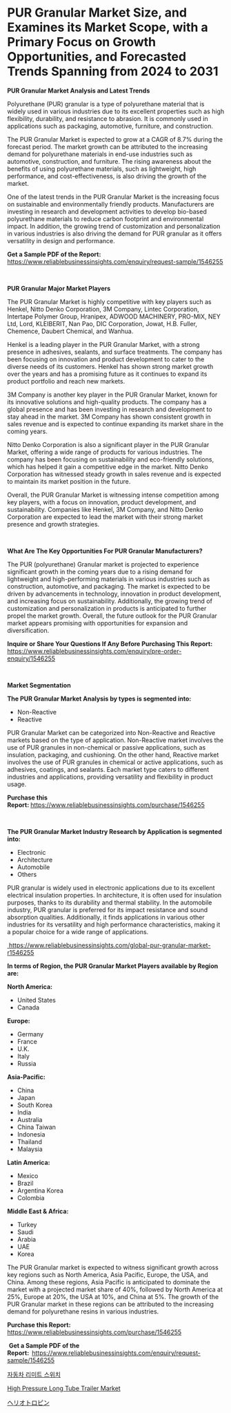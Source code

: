 <p><h1>PUR Granular Market Size, and Examines its Market Scope, with a Primary Focus on Growth Opportunities, and Forecasted Trends Spanning from 2024 to 2031</h1></p><p><strong>PUR Granular Market Analysis and Latest Trends</strong></p>
<p><p>Polyurethane (PUR) granular is a type of polyurethane material that is widely used in various industries due to its excellent properties such as high flexibility, durability, and resistance to abrasion. It is commonly used in applications such as packaging, automotive, furniture, and construction.</p><p>The PUR Granular Market is expected to grow at a CAGR of 8.7% during the forecast period. The market growth can be attributed to the increasing demand for polyurethane materials in end-use industries such as automotive, construction, and furniture. The rising awareness about the benefits of using polyurethane materials, such as lightweight, high performance, and cost-effectiveness, is also driving the growth of the market.</p><p>One of the latest trends in the PUR Granular Market is the increasing focus on sustainable and environmentally friendly products. Manufacturers are investing in research and development activities to develop bio-based polyurethane materials to reduce carbon footprint and environmental impact. In addition, the growing trend of customization and personalization in various industries is also driving the demand for PUR granular as it offers versatility in design and performance.</p></p>
<p><strong>Get a Sample PDF of the Report:&nbsp;</strong> <a href="https://www.reliablebusinessinsights.com/enquiry/request-sample/1546255">https://www.reliablebusinessinsights.com/enquiry/request-sample/1546255</a></p>
<p>&nbsp;</p>
<p><strong>PUR Granular Major Market Players</strong></p>
<p><p>The PUR Granular Market is highly competitive with key players such as Henkel, Nitto Denko Corporation, 3M Company, Lintec Corporation, Intertape Polymer Group, Hranipex, ADWOOD MACHINERY, PRO-MIX, NEY Ltd, Lord, KLEIBERIT, Nan Pao, DIC Corporation, Jowat, H.B. Fuller, Chemence, Daubert Chemical, and Wanhua.</p><p>Henkel is a leading player in the PUR Granular Market, with a strong presence in adhesives, sealants, and surface treatments. The company has been focusing on innovation and product development to cater to the diverse needs of its customers. Henkel has shown strong market growth over the years and has a promising future as it continues to expand its product portfolio and reach new markets.</p><p>3M Company is another key player in the PUR Granular Market, known for its innovative solutions and high-quality products. The company has a global presence and has been investing in research and development to stay ahead in the market. 3M Company has shown consistent growth in sales revenue and is expected to continue expanding its market share in the coming years.</p><p>Nitto Denko Corporation is also a significant player in the PUR Granular Market, offering a wide range of products for various industries. The company has been focusing on sustainability and eco-friendly solutions, which has helped it gain a competitive edge in the market. Nitto Denko Corporation has witnessed steady growth in sales revenue and is expected to maintain its market position in the future.</p><p>Overall, the PUR Granular Market is witnessing intense competition among key players, with a focus on innovation, product development, and sustainability. Companies like Henkel, 3M Company, and Nitto Denko Corporation are expected to lead the market with their strong market presence and growth strategies.</p></p>
<p>&nbsp;</p>
<p><strong>What Are The Key Opportunities For PUR Granular Manufacturers?</strong></p>
<p><p>The PUR (polyurethane) Granular market is projected to experience significant growth in the coming years due to a rising demand for lightweight and high-performing materials in various industries such as construction, automotive, and packaging. The market is expected to be driven by advancements in technology, innovation in product development, and increasing focus on sustainability. Additionally, the growing trend of customization and personalization in products is anticipated to further propel the market growth. Overall, the future outlook for the PUR Granular market appears promising with opportunities for expansion and diversification.</p></p>
<p><strong>Inquire or Share Your Questions If Any Before Purchasing This Report:</strong> <a href="https://www.reliablebusinessinsights.com/enquiry/pre-order-enquiry/1546255">https://www.reliablebusinessinsights.com/enquiry/pre-order-enquiry/1546255</a></p>
<p>&nbsp;</p>
<p><strong>Market Segmentation</strong></p>
<p><strong>The PUR Granular Market Analysis by types is segmented into:</strong></p>
<p><ul><li>Non-Reactive</li><li>Reactive</li></ul></p>
<p><p>PUR Granular Market can be categorized into Non-Reactive and Reactive markets based on the type of application. Non-Reactive market involves the use of PUR granules in non-chemical or passive applications, such as insulation, packaging, and cushioning. On the other hand, Reactive market involves the use of PUR granules in chemical or active applications, such as adhesives, coatings, and sealants. Each market type caters to different industries and applications, providing versatility and flexibility in product usage.</p></p>
<p><strong>Purchase this Report:&nbsp;</strong><a href="https://www.reliablebusinessinsights.com/purchase/1546255">https://www.reliablebusinessinsights.com/purchase/1546255</a></p>
<p>&nbsp;</p>
<p><strong>The PUR Granular Market Industry Research by Application is segmented into:</strong></p>
<p><ul><li>Electronic</li><li>Architecture</li><li>Automobile</li><li>Others</li></ul></p>
<p><p>PUR granular is widely used in electronic applications due to its excellent electrical insulation properties. In architecture, it is often used for insulation purposes, thanks to its durability and thermal stability. In the automobile industry, PUR granular is preferred for its impact resistance and sound absorption qualities. Additionally, it finds applications in various other industries for its versatility and high performance characteristics, making it a popular choice for a wide range of applications.</p></p>
<p><a href="https://www.reliablebusinessinsights.com/global-pur-granular-market-r1546255">&nbsp;https://www.reliablebusinessinsights.com/global-pur-granular-market-r1546255</a></p>
<p><strong>In terms of Region, the PUR Granular Market Players available by Region are:</strong></p>
<p>
    <p> <strong> North America: </strong>
        <ul>
            <li>United States</li>
            <li>Canada</li>
        </ul>
        </p> 
    <p> <strong> Europe: </strong>
        <ul>
            <li>Germany</li>
            <li>France</li>
            <li>U.K.</li>
            <li>Italy</li>
            <li>Russia</li>
        </ul>
        </p> 
    <p> <strong> Asia-Pacific: </strong>
        <ul>
            <li>China</li>
            <li>Japan</li>
            <li>South Korea</li>
            <li>India</li>
            <li>Australia</li>
            <li>China Taiwan</li>
            <li>Indonesia</li>
            <li>Thailand</li>
            <li>Malaysia</li>
        </ul>
        </p> 
    <p> <strong> Latin America: </strong>
        <ul>
            <li>Mexico</li>
            <li>Brazil</li>
            <li>Argentina Korea</li>
            <li>Colombia</li>
        </ul>
        </p> 
    <p> <strong> Middle East & Africa: </strong>
        <ul>
            <li>Turkey</li>
            <li>Saudi</li>
            <li>Arabia</li>
            <li>UAE</li>
            <li>Korea</li>
        </ul>
    </p>
    </p>
<p><p>The PUR Granular market is expected to witness significant growth across key regions such as North America, Asia Pacific, Europe, the USA, and China. Among these regions, Asia Pacific is anticipated to dominate the market with a projected market share of 40%, followed by North America at 25%, Europe at 20%, the USA at 10%, and China at 5%. The growth of the PUR Granular market in these regions can be attributed to the increasing demand for polyurethane resins in various industries.</p></p>
<p><strong>Purchase this Report: </strong><a href="https://www.reliablebusinessinsights.com/purchase/1546255">https://www.reliablebusinessinsights.com/purchase/1546255</a></p>
<p>&nbsp;<strong>Get a Sample PDF of the Report:&nbsp;&nbsp;</strong><a href="https://www.reliablebusinessinsights.com/enquiry/request-sample/1546255">https://www.reliablebusinessinsights.com/enquiry/request-sample/1546255</a></p>
<p><strong></strong></p>
<p><p><a href="https://github.com/wallacBahrtyinger567686/Market-Research-Report-List-2/blob/main/46959558020.md">자동차 리미트 스위치</a></p><p><a href="https://medium.com/@abdulkoss1996/high-pressure-long-tube-trailer-market-trends-a-detailed-study-of-its-market-segmentation-and-13327d6f5aed">High Pressure Long Tube Trailer Market</a></p><p><a href="https://github.com/oafhukehf4709715/Market-Research-Report-List-3/blob/main/78796113785.md">ヘリオトロピン</a></p></p>